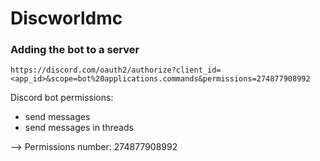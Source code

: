 # Discworldmc

### Adding the bot to a server

```
https://discord.com/oauth2/authorize?client_id=<app_id>&scope=bot%20applications.commands&permissions=274877908992
```

Discord bot permissions:
- send messages
- send messages in threads

--> Permissions number: 274877908992